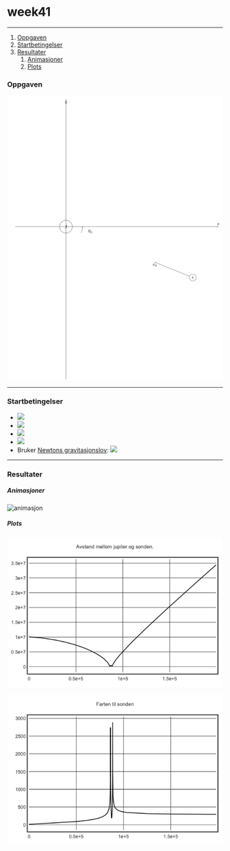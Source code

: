# week41
***
1. [Oppgaven](#oppgaven)
2. [Startbetingelser](#startbetingelser)
3. [Resultater](#resultater)
    1. [Animasjoner](#animasjoner)
    2. [Plots](#plots)

### Oppgaven
![Figur1](img/oppgave.png)
***
### Startbetingelser

- <img src="https://render.githubusercontent.com/render/math?math=M_j = 1.9 \cdot 10^{27}\text{kg}">
- <img src="https://render.githubusercontent.com/render/math?math=\vec{v}_j = (13, 0)\text{ km/s}">
- <img src="https://render.githubusercontent.com/render/math?math=v_0 = 10 \text{ km/s}">
- <img src="https://render.githubusercontent.com/render/math?math=\vec{r}_0 = (0.77, 0.64) \text{ Gm}">
- Bruker [Newtons gravitasjonslov](https://no.wikipedia.org/wiki/Newtons_gravitasjonslov): <img src="https://render.githubusercontent.com/render/math?math=F = -\frac{GM}{r^2}\hat r">


***
### Resultater

##### Animasjoner

![animasjon](gravisling.gif)

##### Plots

![Avstand mellom Jupiter og sonden](img/rel_pos1.png)

![Relativ fart mellom Jupiter og sonden](img/rel_vel1.png)
